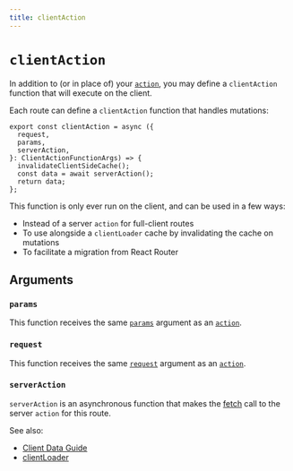```yaml
---
title: clientAction
---
```


# `clientAction`

In addition to (or in place of) your [`action`][action], you may define a `clientAction` function that will execute on the client.

Each route can define a `clientAction` function that handles mutations:

```tsx
export const clientAction = async ({
  request,
  params,
  serverAction,
}: ClientActionFunctionArgs) => {
  invalidateClientSideCache();
  const data = await serverAction();
  return data;
};
```

This function is only ever run on the client, and can be used in a few ways:

- Instead of a server `action` for full-client routes
- To use alongside a `clientLoader` cache by invalidating the cache on mutations
- To facilitate a migration from React Router

## Arguments

### `params`

This function receives the same [`params`][action-params] argument as an [`action`][action].

### `request`

This function receives the same [`request`][action-request] argument as an [`action`][action].

### `serverAction`

`serverAction` is an asynchronous function that makes the [fetch][fetch] call to the server `action` for this route.

See also:

- [Client Data Guide][client-data-guide]
- [clientLoader][clientloader]

[action]: ./action
[action-params]: ./loader#params
[action-request]: ./loader#request
[fetch]: https://developer.mozilla.org/en-US/docs/Web/API/Fetch_API
[client-data-guide]: ../guides/client-data
[clientloader]: ./client-loader
